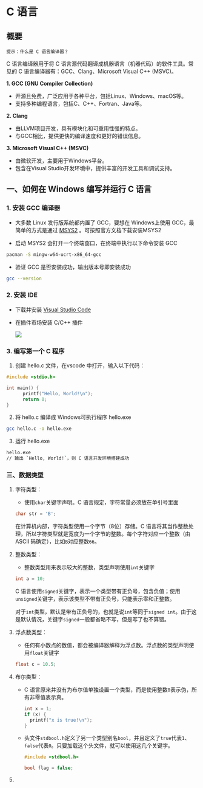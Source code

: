 # C 语言

## 概要

`提示：什么是 C 语言编译器？`

C 语言编译器用于将 C 语言源代码翻译成机器语言（机器代码）的软件工具。常见的 C 语言编译器有：GCC、Clang、Microsoft Visual C++ (MSVC)。

**1. GCC (GNU Compiler Collection)**

- 开源且免费，广泛应用于各种平台，包括Linux、Windows、macOS等。
- 支持多种编程语言，包括C、C++、Fortran、Java等。

**2. Clang**

- 由LLVM项目开发，具有模块化和可重用性强的特点。
- 与GCC相比，提供更快的编译速度和更好的错误信息。

**3. Microsoft Visual C++ (MSVC)**

- 由微软开发，主要用于Windows平台。
- 包含在Visual Studio开发环境中，提供丰富的开发工具和调试支持。

## 一、如何在 Windows 编写并运行 C 语言

### 1. 安装 GCC 编译器

- 大多数 Linux 发行版系统都内置了 GCC，要想在 Windows上使用 GCC，最简单的方式是通过 [MSYS2](https://www.msys2.org/) 。可按照官方文档下载安装MSYS2

- 启动 MSYS2 会打开一个终端窗口，在终端中执行以下命令安装 GCC

```sh
pacman -S mingw-w64-ucrt-x86_64-gcc
```

- 验证 GCC 是否安装成功，输出版本号即安装成功

```sh
gcc --version
```

### 2. 安装 IDE

- 下载并安装 [Visual Studio Code](https://code.visualstudio.com/)

- 在插件市场安装 C/C++ 插件

  ![](/img/cpp-extension.png)

### 3. 编写第一个 C 程序

1.  创建 hello.c 文件，在vscode 中打开，输入以下代码：

```c
#include <stdio.h>

int main() {
      printf("Hello, World!\n");
      return 0;
}
```

2.  将 hello.c 编译成 Windows可执行程序 hello.exe

```sh
gcc hello.c -o hello.exe
```

3.  运行 hello.exe

```sh
hello.exe
// 输出 `Hello, World!`，则 C 语言开发环境搭建成功
```

### 三、数据类型

1. 字符类型：
   - 使用`char`关键字声明。C 语言规定，字符常量必须放在单引号里面

   ```c
   char str = 'B';
   ```

   在计算机内部，字符类型使用一个字节（8位）存储。C 语言将其当作整数处理，所以字符类型就是宽度为一个字节的整数。每个字符对应一个整数（由 ASCII 码确定），比如`B`对应整数`66`。

2. 整数类型：
   - 整数类型用来表示较大的整数，类型声明使用`int`关键字

   ```c
   int a = 10;
   ```

   C 语言使用`signed`关键字，表示一个类型带有正负号，包含负值；使用`unsigned`关键字，表示该类型不带有正负号，只能表示零和正整数。

   对于`int`类型，默认是带有正负号的，也就是说`int`等同于`signed int`。由于这是默认情况，关键字`signed`一般都省略不写，但是写了也不算错。

3. 浮点数类型：
   - 任何有小数点的数值，都会被编译器解释为浮点数。浮点数的类型声明使用`float`关键字

   ```c
   float c = 10.5;
   ```

4. 布尔类型：
   - C 语言原来并没有为布尔值单独设置一个类型，而是使用整数`0`表示伪，所有非零值表示真。

     ```c
     int x = 1;
     if (x) {
       printf("x is true!\n");
     }
     ```

   - 头文件`stdbool.h`定义了另一个类型别名`bool`，并且定义了`true`代表`1`、`false`代表`0`。只要加载这个头文件，就可以使用这几个关键字。

     ```c
     #include <stdbool.h>

     bool flag = false;
     ```

5.
